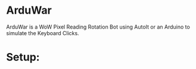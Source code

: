 # ArduWar

ArduWar is a WoW Pixel Reading Rotation Bot using AutoIt or an Arduino to simulate the Keyboard Clicks.

# Setup:
